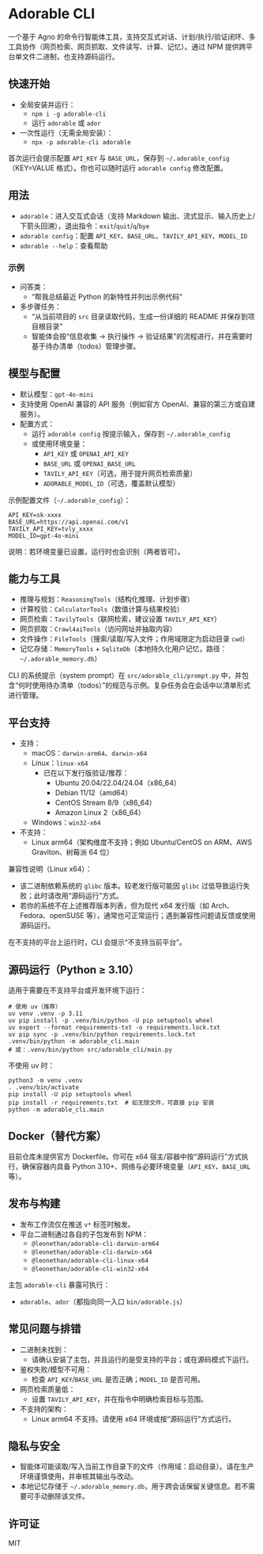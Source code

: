 # Adorable CLI

一个基于 Agno 的命令行智能体工具，支持交互式对话、计划/执行/验证闭环、多工具协作（网页检索、网页抓取、文件读写、计算、记忆）。通过 NPM 提供跨平台单文件二进制，也支持源码运行。

## 快速开始

- 全局安装并运行：
  - `npm i -g adorable-cli`
  - 运行 `adorable` 或 `ador`
- 一次性运行（无需全局安装）：
  - `npx -p adorable-cli adorable`

首次运行会提示配置 `API_KEY` 与 `BASE_URL`，保存到 `~/.adorable_config`（KEY=VALUE 格式）。你也可以随时运行 `adorable config` 修改配置。

## 用法

- `adorable`：进入交互式会话（支持 Markdown 输出、流式显示、输入历史上/下箭头回溯），退出指令：`exit`/`quit`/`q`/`bye`
- `adorable config`：配置 `API_KEY`、`BASE_URL`、`TAVILY_API_KEY`、`MODEL_ID`
- `adorable --help`：查看帮助

### 示例

- 问答类：
  - “帮我总结最近 Python 的新特性并列出示例代码”
- 多步骤任务：
  - “从当前项目的 `src` 目录读取代码，生成一份详细的 README 并保存到项目根目录”
  - 智能体会按“信息收集 → 执行操作 → 验证结果”的流程进行，并在需要时基于待办清单（todos）管理步骤。

## 模型与配置

- 默认模型：`gpt-4o-mini`
- 支持使用 OpenAI 兼容的 API 服务（例如官方 OpenAI、兼容的第三方或自建服务）。
- 配置方式：
  - 运行 `adorable config` 按提示输入，保存到 `~/.adorable_config`
  - 或使用环境变量：
    - `API_KEY` 或 `OPENAI_API_KEY`
    - `BASE_URL` 或 `OPENAI_BASE_URL`
    - `TAVILY_API_KEY`（可选，用于提升网页检索质量）
    - `ADORABLE_MODEL_ID`（可选，覆盖默认模型）

示例配置文件（`~/.adorable_config`）：

```
API_KEY=sk-xxxx
BASE_URL=https://api.openai.com/v1
TAVILY_API_KEY=tvly_xxxx
MODEL_ID=gpt-4o-mini
```

说明：若环境变量已设置，运行时也会识别（两者皆可）。

## 能力与工具

- 推理与规划：`ReasoningTools`（结构化推理、计划步骤）
- 计算校验：`CalculatorTools`（数值计算与结果校验）
- 网页检索：`TavilyTools`（联网检索，建议设置 `TAVILY_API_KEY`）
- 网页抓取：`Crawl4aiTools`（访问网址并抽取内容）
- 文件操作：`FileTools`（搜索/读取/写入文件；作用域限定为启动目录 `cwd`）
- 记忆存储：`MemoryTools` + `SqliteDb`（本地持久化用户记忆，路径：`~/.adorable_memory.db`）

CLI 的系统提示（system prompt）在 `src/adorable_cli/prompt.py` 中，并包含“何时使用待办清单（todos）”的规范与示例。复杂任务会在会话中以清单形式进行管理。

## 平台支持

- 支持：
  - macOS：`darwin-arm64`、`darwin-x64`
  - Linux：`linux-x64`
    - 已在以下发行版验证/推荐：
      - Ubuntu 20.04/22.04/24.04（x86_64）
      - Debian 11/12（amd64）
      - CentOS Stream 8/9（x86_64）
      - Amazon Linux 2（x86_64）
  - Windows：`win32-x64`
- 不支持：
  - Linux arm64（架构维度不支持；例如 Ubuntu/CentOS on ARM、AWS Graviton、树莓派 64 位）

兼容性说明（Linux x64）：

- 该二进制依赖系统的 `glibc` 版本。较老发行版可能因 `glibc` 过低导致运行失败；此时请改用“源码运行”方式。
- 若你的系统不在上述推荐版本列表，但为现代 x64 发行版（如 Arch、Fedora、openSUSE 等），通常也可正常运行；遇到兼容性问题请反馈或使用源码运行。

在不支持的平台上运行时，CLI 会提示“不支持当前平台”。

## 源码运行（Python ≥ 3.10）

适用于需要在不支持平台或开发环境下运行：

```
# 使用 uv（推荐）
uv venv .venv -p 3.11
uv pip install -p .venv/bin/python -U pip setuptools wheel
uv export --format requirements-txt -o requirements.lock.txt
uv pip sync -p .venv/bin/python requirements.lock.txt
.venv/bin/python -m adorable_cli.main
# 或：.venv/bin/python src/adorable_cli/main.py
```

不使用 uv 时：

```
python3 -m venv .venv
. .venv/bin/activate
pip install -U pip setuptools wheel
pip install -r requirements.txt  # 如无锁文件，可直接 pip 安装
python -m adorable_cli.main
```

## Docker（替代方案）

目前仓库未提供官方 Dockerfile。你可在 x64 宿主/容器中按“源码运行”方式执行，确保容器内具备 Python 3.10+、网络与必要环境变量（`API_KEY`、`BASE_URL` 等）。

## 发布与构建

- 发布工作流仅在推送 `v*` 标签时触发。
- 平台二进制通过各自的子包发布到 NPM：
  - `@leonethan/adorable-cli-darwin-arm64`
  - `@leonethan/adorable-cli-darwin-x64`
  - `@leonethan/adorable-cli-linux-x64`
  - `@leonethan/adorable-cli-win32-x64`

主包 `adorable-cli` 暴露可执行：

- `adorable`、`ador`（都指向同一入口 `bin/adorable.js`）

## 常见问题与排错

- 二进制未找到：
  - 请确认安装了主包，并且运行的是受支持的平台；或在源码模式下运行。
- 鉴权失败/模型不可用：
  - 检查 `API_KEY`/`BASE_URL` 是否正确；`MODEL_ID` 是否可用。
- 网页检索质量低：
  - 设置 `TAVILY_API_KEY`，并在指令中明确检索目标与范围。
- 不支持的架构：
  - Linux arm64 不支持。请使用 x64 环境或按“源码运行”方式运行。

## 隐私与安全

- 智能体可能读取/写入当前工作目录下的文件（作用域：启动目录）。请在生产环境谨慎使用，并审核其输出与改动。
- 本地记忆存储于 `~/.adorable_memory.db`，用于跨会话保留关键信息。若不需要可手动删除该文件。

## 许可证

MIT